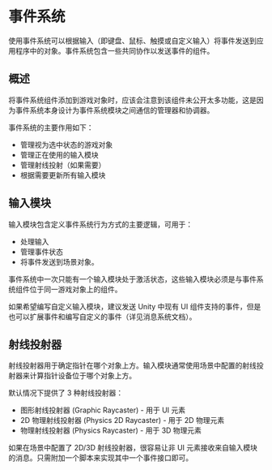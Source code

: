 事件系统
=================

使用事件系统可以根据输入（即键盘、鼠标、触摸或自定义输入）将事件发送到应用程序中的对象。事件系统包含一些共同协作以发送事件的组件。

概述
----------------------------------
将事件系统组件添加到游戏对象时，应该会注意到该组件未公开太多功能，这是因为事件系统本身设计为事件系统模块之间通信的管理器和协调器。

事件系统的主要作用如下：

- 管理视为选中状态的游戏对象
- 管理正在使用的输入模块
- 管理射线投射（如果需要）
- 根据需要更新所有输入模块

输入模块
----------------------
输入模块包含定义事件系统行为方式的主要逻辑，可用于：

- 处理输入
- 管理事件状态
- 将事件发送到场景对象。

事件系统中一次只能有一个输入模块处于激活状态，这些输入模块必须是与事件系统组件位于同一游戏对象上的组件。

如果希望编写自定义输入模块，建议发送 Unity 中现有 UI 组件支持的事件，但是也可以扩展事件和编写自定义的事件（详见消息系统文档）。

射线投射器
---------------
射线投射器用于确定指针在哪个对象上方。输入模块通常使用场景中配置的射线投射器来计算指针设备位于哪个对象上方。

默认情况下提供了 3 种射线投射器：


- 图形射线投射器 (Graphic Raycaster) - 用于 UI 元素
- 2D 物理射线投射器 (Physics 2D Raycaster) - 用于 2D 物理元素
- 物理射线投射器 (Physics Raycaster) - 用于 3D 物理元素

如果在场景中配置了 2D/3D 射线投射器，很容易让非 UI 元素接收来自输入模块的消息。只需附加一个脚本来实现其中一个事件接口即可。
